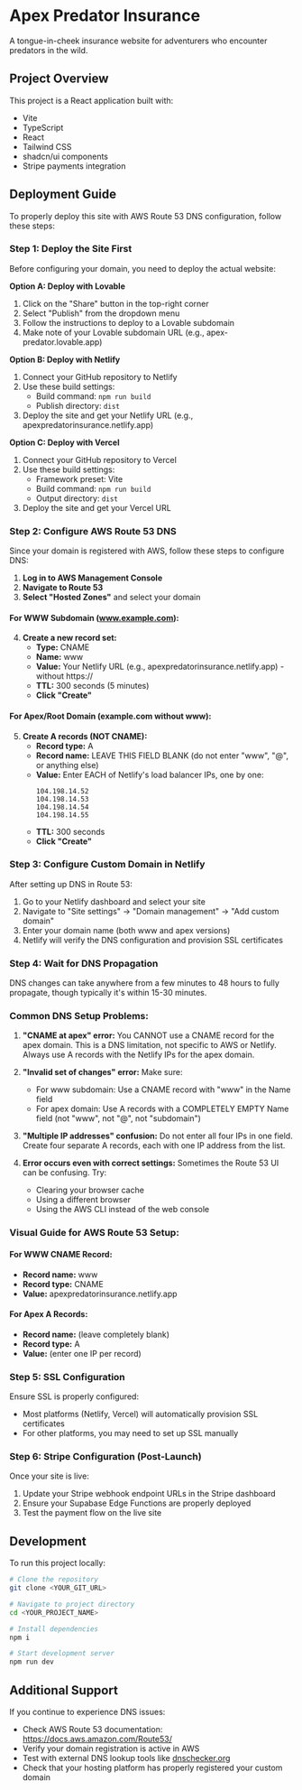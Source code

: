 
# Apex Predator Insurance

A tongue-in-cheek insurance website for adventurers who encounter predators in the wild.

## Project Overview

This project is a React application built with:
- Vite
- TypeScript
- React 
- Tailwind CSS
- shadcn/ui components
- Stripe payments integration

## Deployment Guide

To properly deploy this site with AWS Route 53 DNS configuration, follow these steps:

### Step 1: Deploy the Site First

Before configuring your domain, you need to deploy the actual website:

**Option A: Deploy with Lovable**
1. Click on the "Share" button in the top-right corner
2. Select "Publish" from the dropdown menu
3. Follow the instructions to deploy to a Lovable subdomain
4. Make note of your Lovable subdomain URL (e.g., apex-predator.lovable.app)

**Option B: Deploy with Netlify**
1. Connect your GitHub repository to Netlify
2. Use these build settings:
   - Build command: `npm run build`
   - Publish directory: `dist`
3. Deploy the site and get your Netlify URL (e.g., apexpredatorinsurance.netlify.app)

**Option C: Deploy with Vercel**
1. Connect your GitHub repository to Vercel
2. Use these build settings:
   - Framework preset: Vite
   - Build command: `npm run build`
   - Output directory: `dist`
3. Deploy the site and get your Vercel URL

### Step 2: Configure AWS Route 53 DNS

Since your domain is registered with AWS, follow these steps to configure DNS:

1. **Log in to AWS Management Console**
2. **Navigate to Route 53**
3. **Select "Hosted Zones"** and select your domain

#### For WWW Subdomain (www.example.com):

4. **Create a new record set:**
   - **Type:** CNAME
   - **Name:** www
   - **Value:** Your Netlify URL (e.g., apexpredatorinsurance.netlify.app) - without https://
   - **TTL:** 300 seconds (5 minutes)
   - **Click "Create"**

#### For Apex/Root Domain (example.com without www):

5. **Create A records (NOT CNAME):**
   - **Record type:** A
   - **Record name:** LEAVE THIS FIELD BLANK (do not enter "www", "@", or anything else)
   - **Value:** Enter EACH of Netlify's load balancer IPs, one by one:
     ```
     104.198.14.52
     104.198.14.53
     104.198.14.54
     104.198.14.55
     ```
   - **TTL:** 300 seconds
   - **Click "Create"**

### Step 3: Configure Custom Domain in Netlify

After setting up DNS in Route 53:

1. Go to your Netlify dashboard and select your site
2. Navigate to "Site settings" → "Domain management" → "Add custom domain"
3. Enter your domain name (both www and apex versions)
4. Netlify will verify the DNS configuration and provision SSL certificates

### Step 4: Wait for DNS Propagation

DNS changes can take anywhere from a few minutes to 48 hours to fully propagate, though typically it's within 15-30 minutes.

### Common DNS Setup Problems:

1. **"CNAME at apex" error:** You CANNOT use a CNAME record for the apex domain. This is a DNS limitation, not specific to AWS or Netlify. Always use A records with the Netlify IPs for the apex domain.

2. **"Invalid set of changes" error:** Make sure:
   - For www subdomain: Use a CNAME record with "www" in the Name field
   - For apex domain: Use A records with a COMPLETELY EMPTY Name field (not "www", not "@", not "subdomain")

3. **"Multiple IP addresses" confusion:** Do not enter all four IPs in one field. Create four separate A records, each with one IP address from the list.

4. **Error occurs even with correct settings:** Sometimes the Route 53 UI can be confusing. Try:
   - Clearing your browser cache
   - Using a different browser
   - Using the AWS CLI instead of the web console

### Visual Guide for AWS Route 53 Setup:

#### For WWW CNAME Record:
- **Record name:** www
- **Record type:** CNAME
- **Value:** apexpredatorinsurance.netlify.app

#### For Apex A Records:
- **Record name:** (leave completely blank)
- **Record type:** A
- **Value:** (enter one IP per record)

### Step 5: SSL Configuration

Ensure SSL is properly configured:
- Most platforms (Netlify, Vercel) will automatically provision SSL certificates
- For other platforms, you may need to set up SSL manually

### Step 6: Stripe Configuration (Post-Launch)

Once your site is live:
1. Update your Stripe webhook endpoint URLs in the Stripe dashboard
2. Ensure your Supabase Edge Functions are properly deployed
3. Test the payment flow on the live site

## Development

To run this project locally:

```sh
# Clone the repository
git clone <YOUR_GIT_URL>

# Navigate to project directory
cd <YOUR_PROJECT_NAME>

# Install dependencies
npm i

# Start development server
npm run dev
```

## Additional Support

If you continue to experience DNS issues:
- Check AWS Route 53 documentation: https://docs.aws.amazon.com/Route53/
- Verify your domain registration is active in AWS
- Test with external DNS lookup tools like [dnschecker.org](https://dnschecker.org/)
- Check that your hosting platform has properly registered your custom domain

